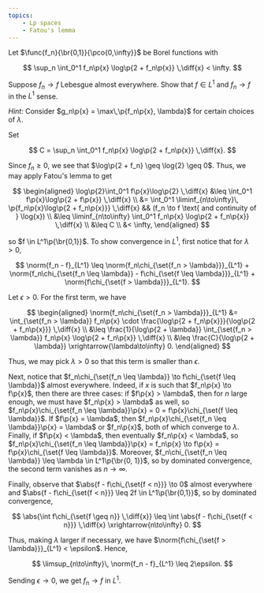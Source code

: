 ```yaml
---
topics:
    - Lp spaces
    - Fatou's lemma
---
```


<problem>

Let $\func{f_n}{\br{0,1}}{\pco{0,\infty}}$ be Borel functions with

$$
\sup_n \int_0^1 f_n\p{x} \log\p{2 + f_n\p{x}} \,\diff{x} < \infty.
$$

Suppose $f_n \to f$ Lebesgue almost everywhere. Show that $f \in L^1$ and $f_n \to f$ in the $L^1$ sense.

_Hint:_ Consider $g_n\p{x} = \max\,\p{f_n\p{x}, \lambda}$ for certain choices of $\lambda$.

</problem>

<solution>

Set

$$
C = \sup_n \int_0^1 f_n\p{x} \log\p{2 + f_n\p{x}} \,\diff{x}.
$$

Since $f_n \geq 0$, we see that $\log\p{2 + f_n} \geq \log{2} \geq 0$. Thus, we may apply Fatou's lemma to get

$$
\begin{aligned}
    \log\p{2}\int_0^1 f\p{x}\log\p{2} \,\diff{x}
        &\leq \int_0^1 f\p{x}\log\p{2 + f\p{x}} \,\diff{x} \\
        &= \int_0^1 \liminf_{n\to\infty}\, \p{f_n\p{x}\log\p{2 + f_n\p{x}}} \,\diff{x}
            && (f_n \to f \text{ and continuity of } \log{x}) \\
        &\leq \liminf_{n\to\infty} \int_0^1 f_n\p{x} \log\p{2 + f_n\p{x}} \,\diff{x} \\
        &\leq C \\
        &< \infty,
\end{aligned}
$$

so $f \in L^1\p{\br{0,1}}$. To show convergence in $L^1$, first notice that for $\lambda > 0$,

$$
\norm{f_n - f}_{L^1}
    \leq \norm{f_n\chi_{\set{f_n > \lambda}}}_{L^1} + \norm{f_n\chi_{\set{f_n \leq \lambda}} - f\chi_{\set{f \leq \lambda}}}_{L^1} + \norm{f\chi_{\set{f > \lambda}}}_{L^1}.
$$

Let $\epsilon > 0$. For the first term, we have

$$
\begin{aligned}
    \norm{f_n\chi_{\set{f_n > \lambda}}}_{L^1}
        &= \int_{\set{f_n > \lambda}} f_n\p{x} \cdot \frac{\log\p{2 + f_n\p{x}}}{\log\p{2 + f_n\p{x}}} \,\diff{x} \\
        &\leq \frac{1}{\log\p{2 + \lambda}} \int_{\set{f_n > \lambda}} f_n\p{x} \log\p{2 + f_n\p{x}} \,\diff{x} \\
        &\leq \frac{C}{\log\p{2 + \lambda}}
        \xrightarrow{\lambda\to\infty} 0.
\end{aligned}
$$

Thus, we may pick $\lambda > 0$ so that this term is smaller than $\epsilon$.

Next, notice that $f_n\chi_{\set{f_n \leq \lambda}} \to f\chi_{\set{f \leq \lambda}}$ almost everywhere. Indeed, if $x$ is such that $f_n\p{x} \to f\p{x}$, then there are three cases: if $f\p{x} > \lambda$, then for $n$ large enough, we must have $f_n\p{x} > \lambda$ as well, so $f_n\p{x}\chi_{\set{f_n \leq \lambda}}\p{x} = 0 = f\p{x}\chi_{\set{f \leq \lambda}}$. If $f\p{x} = \lambda$, then $f_n\p{x}\chi_{\set{f_n \leq \lambda}}\p{x} = \lambda$ or $f_n\p{x}$, both of which converge to $\lambda$. Finally, if $f\p{x} < \lambda$, then eventually $f_n\p{x} < \lambda$, so $f_n\p{x}\chi_{\set{f_n \leq \lambda}}\p{x} = f_n\p{x} \to f\p{x} = f\p{x}\chi_{\set{f \leq \lambda}}$. Moreover, $f_n\chi_{\set{f_n \leq \lambda}} \leq \lambda \in L^1\p{\br{0, 1}}$, so by dominated convergence, the second term vanishes as $n \to \infty$.

Finally, observe that $\abs{f - f\chi_{\set{f < n}}} \to 0$ almost everywhere and $\abs{f - f\chi_{\set{f < n}}} \leq 2f \in L^1\p{\br{0,1}}$, so by dominated convergence,

$$
\abs{\int f\chi_{\set{f \geq n}} \,\diff{x}}
    \leq \int \abs{f - f\chi_{\set{f < n}}} \,\diff{x}
    \xrightarrow{n\to\infty} 0.
$$

Thus, making $\lambda$ larger if necessary, we have $\norm{f\chi_{\set{f > \lambda}}}_{L^1} < \epsilon$. Hence,

$$
\limsup_{n\to\infty}\, \norm{f_n - f}_{L^1}
    \leq 2\epsilon.
$$

Sending $\epsilon \to 0$, we get $f_n \to f$ in $L^1$.

</solution>
